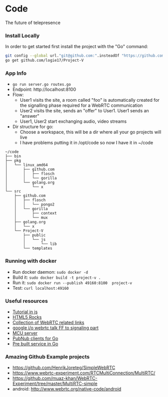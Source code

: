 Code
=========

The future of telepresence

### Install Locally

In order to get started first install the project with the "Go" command:

```bash
git config --global url."git@github.com:".insteadOf "https://github.com/"
go get github.com/logie17/Project-V
```

### App Info
* `go run server.go routes.go`
* Endpoint: http://localhost:8100
* Flow:
  -  User1 visits the site, a room called "foo"
     is automatically created for the signalling
     phase required for a WebRTC communication
  -  User2 visits the site, sends an "offer" to
     User1. User1 sends an "answer"
  -  User1, User2 start exchanging audio, video streams
* Dir structure for go:
  - Choose a workspace, this will be a dir where all your go projects will live
  - I have problems putting it in /opt/code so now I have it in ~/code
```
~/code
├── bin
├── pkg
│   └── linux_amd64
│       ├── github.com
│       │   ├── flosch
│       │   └── gorilla
│       └── golang.org
│           └── x
└── src
    ├── github.com
    │   ├── flosch
    │   │   └── pongo2
    │   └── gorilla
    │       ├── context
    │       └── mux
    ├── golang.org
    │   └── x
    └── Project-V
        ├── public
        │   └── js
        │       └── lib
        └── templates
```

### Running with docker
*	Run docker daemon: `sudo docker -d`
* Build it: `sudo docker build -t project-v .`
* Run it: `sudo docker run --publish 49160:8100  project-v`
* Test: `curl localhost:49160`

### Useful resources
* [Tutorial in js](https://bitbucket.org/webrtc/codelab)
* [HTML5 Rocks](http://www.html5rocks.com/en/tutorials/webrtc/basics/)
* [Collection of WebRTC related links](https://docs.google.com/document/d/1hNK15_cNx3CpYsro2TKwEbdFxLv5WFe8djGHdFeZBks/edit#heading=h.ewci7q4yqbd1)
* [google i/o webrtc talk FF to signaling part](http://youtu.be/p2HzZkd2A40?t=16m30s)
* [MCU server](http://lynckia.com/licode/index.htm)
* [PubNub clients for Go](https://github.com/pubnub/go)
* [Pre built service in Go](https://github.com/mehrvarz/rtcchat2)

### Amazing Github Example projects
* https://github.com/HenrikJoreteg/SimpleWebRTC
* https://www.webrtc-experiment.com/RTCMultiConnection/MultiRTC/
* https://github.com/muaz-khan/WebRTC-Experiment/tree/master/MultiRTC-simple
* android: http://www.webrtc.org/native-code/android

